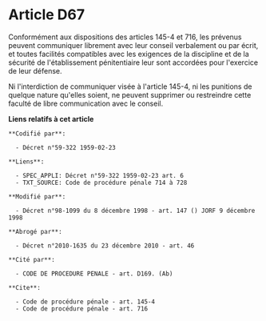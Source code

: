 # Article D67

Conformément aux dispositions des articles 145-4 et 716, les prévenus peuvent communiquer librement avec leur conseil
verbalement ou par écrit, et toutes facilités compatibles avec les exigences de la discipline et de la sécurité de
l'établissement pénitentiaire leur sont accordées pour l'exercice de leur défense.

Ni l'interdiction de communiquer visée à l'article 145-4, ni les punitions de quelque nature qu'elles soient, ne peuvent
supprimer ou restreindre cette faculté de libre communication avec le conseil.

**Liens relatifs à cet article**

	**Codifié par**:

	  - Décret n°59-322 1959-02-23

	**Liens**:

	  - SPEC_APPLI: Décret n°59-322 1959-02-23 art. 6
	  - TXT_SOURCE: Code de procédure pénale 714 à 728

	**Modifié par**:

	  - Décret n°98-1099 du 8 décembre 1998 - art. 147 () JORF 9 décembre 1998

	**Abrogé par**:

	  - Décret n°2010-1635 du 23 décembre 2010 - art. 46

	**Cité par**:

	  - CODE DE PROCEDURE PENALE - art. D169. (Ab)

	**Cite**:

	  - Code de procédure pénale - art. 145-4
	  - Code de procédure pénale - art. 716
